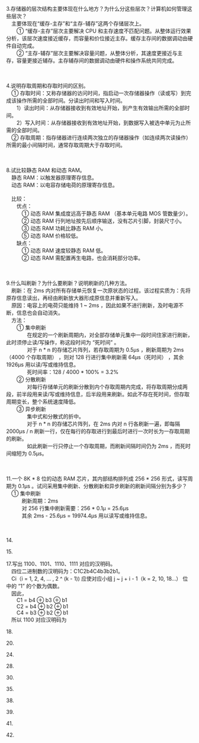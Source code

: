 3.存储器的层次结构主要体现在什么地方？为什么分这些层次？计算机如何管理这些层次？<br/>
&emsp;主要体现在“缓存-主存”和“主存-辅存”这两个存储层次上。<br/>
&emsp;&emsp;① “缓存-主存”层次主要解决 CPU 和主存速度不匹配问题。从整体运行效果分析，该层次速度接近缓存，而容量和价位接近主存。缓存主存间的数据调动由硬件自动完成。<br/>
&emsp;&emsp;② “主存-辅存”层次主要解决容量问题，从整体分析，其速度更接近与主存，容量更接近辅存。主存辅存间的数据调动由硬件和操作系统共同完成。<br/>
<br/><br/>

4.说明存取周期和存取时间的区别。<br/>
&emsp;① 存取时间：又称存储器的访问时间，指启动一次存储器操作（读或写）到完成该操作所需的全部时间。分读出时间和写入时间。<br/>
&emsp;&emsp;1）读出时间：从存储器接收到有效地址开始，到产生有效输出所需的全部时间。<br/>
&emsp;&emsp;2）写入时间：从存储器接收到有效地址开始，到数据写入被选中单元为止所需的全部时间。<br/>
&emsp;② 存取周期：指存储器进行连续两次独立的存储器操作（如连续两次读操作）所需的最小间隔时间，通常存取周期大于存取时间。<br/>
<br/><br/>

8.试比较静态 RAM 和动态 RAM。<br/>
&emsp;静态 RAM：以触发器原理寄存信息。<br/>
&emsp;动态 RAM：以电容存储电荷的原理寄存信息。<br/>
<br/>
&emsp;比较：<br/>
&emsp;&emsp;优点：<br/>
&emsp;&emsp;&emsp;① 动态 RAM 集成度远高于静态 RAM （基本单元电路 MOS 管数量少）。<br/>
&emsp;&emsp;&emsp;② 动态 RAM 行列地址按先后顺序输送，没有芯片引脚，封装尺寸小。<br/>
&emsp;&emsp;&emsp;③ 动态 RAM 功耗比静态  RAM 小。<br/>
&emsp;&emsp;&emsp;⑤ 动态 RAM 价格较低。<br/>
&emsp;&emsp;缺点：<br/>
&emsp;&emsp;&emsp;① 动态 RAM 速度较静态  RAM 低。 <br/>
&emsp;&emsp;&emsp;② 动态 RAM 需配置再生电路，也会消耗部分功率。<br/>
<br/><br/>

9.什么叫刷新？为什么要刷新？说明刷新的几种方法。<br/>
&emsp;刷新：在 2ms 内对所有存储单元恢复一次原状态的过程。该过程实质为：先将原存信息读出，再经由刷新放大器形成原信息并重新写入。<br/>
&emsp;原因：电容上的电荷只能维持 1 ~ 2ms ，因此如果不进行刷新，及时电源不断，信息也会自动消失。<br/>
&emsp;方法：<br/>
&emsp;&emsp;① 集中刷新<br/>
&emsp;&emsp;&emsp;&emsp;在规定的一个刷新周期内，对全部存储单元集中一段时间住家进行刷新，此时须停止读/写操作，称这段时间为 “死时间” 。<br/>
&emsp;&emsp;&emsp;&emsp;对于 n * n 的存储芯片阵列，若存取周期为 0.5μs ，刷新周期为 2ms（4000 个存取周期） ，则对 128 行进行集中刷新需 64μs（死时间） ，其余 1926μs 用以读/写或维持信息。<br/>
&emsp;&emsp;&emsp;&emsp;死时间率：128 / 4000 * 100% = 3.2%<br/>
&emsp;&emsp;② 分散刷新<br/>
&emsp;&emsp;&emsp;&emsp;对每行存储单元的刷新分散到内个存取周期内完成，将存取周期分成两段，前半段用来读/写或维持信息，后半段用来刷新。如此不存在死时间，但存取周期变长，整个系统速度降低。<br/>
&emsp;&emsp;③ 异步刷新<br/>
&emsp;&emsp;&emsp;&emsp;集中式和分散式的折中。<br/>
&emsp;&emsp;&emsp;&emsp;对于 n * n 的存储芯片阵列，在 2ms 内对 n 行各刷新一遍，即每隔 2000μs / n 刷新一行，仅在每行的存取进行到最后时进行一次时长为一存取周期的刷新。<br/>
&emsp;&emsp;&emsp;&emsp;如此刷新一行只停止一个存取周期，而刷新间隔时间仍为 2ms ，而死时间缩短为 0.5μs。<br/>
<br/><br/>

11.一个 8K * 8 位的动态 RAM 芯片，其内部结构排列成 256 * 256 形式，读写周期为 0.1μs 。试问采用集中刷新、分散刷新和异步刷新的刷新间隔分别为多少？<br/>
&emsp;① 集中刷新<br/>
&emsp;&emsp;&emsp;刷新周期：2ms<br/>
&emsp;&emsp;&emsp;对 256 行集中刷新需要：256 * 0.1μ = 25.6μs<br/>
&emsp;&emsp;&emsp;其余 2ms - 25.6μs = 19974.4μs 用以读写或维持信息。<br/>
<br/><br/>

14.<br/>

15.<br/>

17.写出 1100、1101、1110、1111 对应的汉明码。<br/>
&emsp;四位二进制数的汉明码为：C1C2b4C4b3b2b1。<br/>
&emsp;Ci（i = 1, 2, 4, ... , 2 ^ (k - 1)) 应使对应小组 j ~ j + i - 1（k = 2, 10, 18...） 位中的 “1” 的个数为偶数。<br/>
&emsp;因此，<br/>
&emsp;&emsp;C1 = b4 ⊕ b3 ⊕ b1<br/>
&emsp;&emsp;C2 = b4 ⊕ b2 ⊕ b1<br/>
&emsp;&emsp;C4 = b3 ⊕ b2 ⊕ b1<br/>
&emsp;所以 1100 对应汉明码为<br/>

18.<br/>

20.<br/>

24.<br/>

28.<br/>

30.<br/>

35.<br/>

38.<br/>

39.<br/>

41.<br/>

42.<br/>

